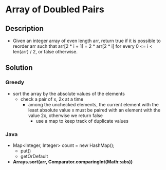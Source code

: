 # Array of Doubled Pairs

## Description

* Given an integer array of even length arr, return true if it is possible to reorder arr such that arr[2 * i + 1] = 2 * arr[2 * i] for every 0 <= i < len(arr) / 2, or false otherwise.

## Solution

### Greedy

* sort the array by the absolute values of the elements
  * check a pair of x, 2x at a time
    * among the unchecked elements, the current element with the least absolute value x must be paired with an element with the value 2x, otherwise we return false
      * use a map to keep track of duplicate values

### Java

* Map<Integer, Integer> count = new HashMap();
  * put()
  * getOrDefault
* **Arrays.sort(arr, Comparator.comparingInt(Math::abs))**
